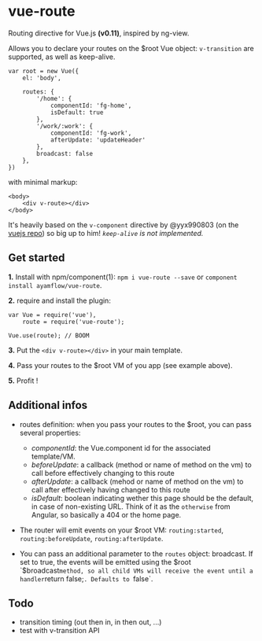vue-route
=======

Routing directive for Vue.js **(v0.11)**, inspired by ng-view.

Allows you to declare your routes on the $root Vue object:
`v-transition` are supported, as well as keep-alive.

```
var root = new Vue({
    el: 'body',

    routes: {
        '/home': {
            componentId: 'fg-home',
            isDefault: true
        },
        '/work/:work': {
            componentId: 'fg-work',
            afterUpdate: 'updateHeader'
        },
        broadcast: false
    },
})

```

with minimal markup:

```
<body>
    <div v-route></div>
</body>

```
It's heavily based on the `v-component` directive by @yyx990803 (on the [vuejs repo](https://github.com/yyx990803/vue/blob/0.11.0-rc3/src/directives/component.js)) so big up to him! *`keep-alive` is not implemented.*

## Get started

**1.** Install with npm/component(1): `npm i vue-route --save` or `component install ayamflow/vue-route`.

**2.** require and install the plugin:

```
var Vue = require('vue'),
    route = require('vue-route');

Vue.use(route); // BOOM
```

**3.** Put the `<div v-route></div>` in your main template.

**4.** Pass your routes to the $root VM of you app (see example above).

**5.** Profit !

## Additional infos

* routes definition: when you pass your routes to the $root, you can pass several properties:
    * *componentId*: the Vue.component id for the associated template/VM.
    * *beforeUpdate*: a callback (method or name of method on the vm) to call before effectively changing to this route
    * *afterUpdate*: a callback (mehod or name of method on the vm) to call after effectively having changed to this route
    * *isDefault*: boolean indicating wether this page should be the default, in case of non-existing URL. Think of it as the `otherwise` from Angular, so basically a 404 or the home page.

* The router will emit events on your $root VM: `routing:started`, `routing:beforeUpdate`, `routing:afterUpdate`.
* You can pass an additional parameter to the `routes` object: broadcast. If set to true, the events will be emitted using the $root `$broadcast` method, so all child VMs will receive the event until a handler `return false;`. Defaults to `false`.

## Todo
* transition timing (out then in, in then out, ...)
* test with v-transition API
